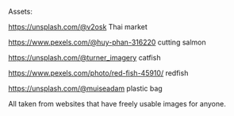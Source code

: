 Assets:

https://unsplash.com/@v2osk Thai market

https://www.pexels.com/@huy-phan-316220 cutting salmon

https://unsplash.com/@turner_imagery catfish

https://www.pexels.com/photo/red-fish-45910/ redfish

https://unsplash.com/@muiseadam plastic bag

All taken from websites that have freely usable images for anyone.
